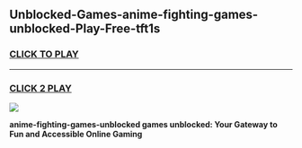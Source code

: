 
## Unblocked-Games-anime-fighting-games-unblocked-Play-Free-tft1s
<h3>
<a href="https://premium76.site?title=anime-fighting-games-unblocked&ref=19M">CLICK TO PLAY</a></h3>
<hr>

<h3>
<a href="https://premium76.site?title=anime-fighting-games-unblocked&ref=19M">CLICK 2 PLAY</a>
  
</h3>

<a href="https://premium76.site?title=anime-fighting-games-unblocked&ref=19M"><img src="https://clearcache.store/games.png"></a>


**anime-fighting-games-unblocked games unblocked: Your Gateway to Fun and Accessible Online Gaming**
